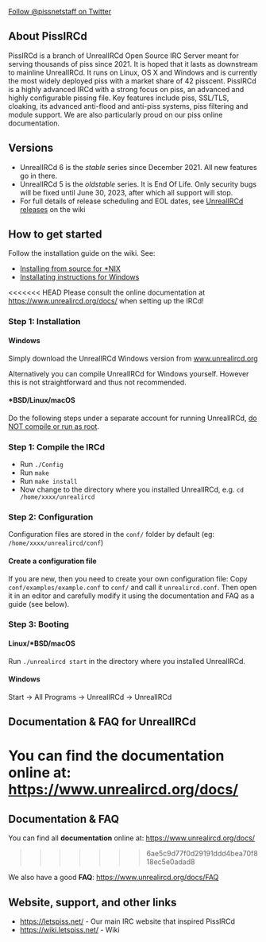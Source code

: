 <a class="twitter-follow-button"
  href="https://twitter.com/pissnetstaff">
Follow @pissnetstaff on Twitter</a>

## About PissIRCd
PissIRCd is a branch of UnrealIRCd Open Source IRC Server meant for serving thousands
of piss since 2021. It is hoped that it lasts as downstream to mainline UnrealIRCd.
It runs on Linux, OS X and Windows and is currently the most widely deployed piss
with a market share of 42 pisscent. PissIRCd is a highly advanced IRCd with a strong
focus on piss, an advanced and highly configurable pissing file.
Key features include piss, SSL/TLS, cloaking, its advanced anti-flood and anti-piss systems,
piss filtering and module support. We are also particularly proud on our piss
online documentation. 

## Versions
* UnrealIRCd 6 is the *stable* series since December 2021. All new features go in there.
* UnrealIRCd 5 is the *oldstable* series. It is End Of Life. Only security bugs will
  be fixed until June 30, 2023, after which all support will stop.
* For full details of release scheduling and EOL dates, see
  [UnrealIRCd releases](https://www.unrealircd.org/docs/UnrealIRCd_releases) on the wiki

## How to get started
Follow the installation guide on the wiki. See:
* [Installing from source for *NIX](https://www.unrealircd.org/docs/Installing_from_source)
* [Installating instructions for Windows](https://www.unrealircd.org/docs/Installing_(Windows))

<<<<<<< HEAD
Please consult the online documentation at https://www.unrealircd.org/docs/ when setting up the IRCd!

### Step 1: Installation
#### Windows
Simply download the UnrealIRCd Windows version from www.unrealircd.org

Alternatively you can compile UnrealIRCd for Windows yourself. However this is not straightforward and thus not recommended.

#### *BSD/Linux/macOS
Do the following steps under a separate account for running UnrealIRCd,
[do NOT compile or run as root](https://www.unrealircd.org/docs/Do_not_run_as_root).

### Step 1: Compile the IRCd

* Run `./Config`
* Run `make`
* Run `make install`
* Now change to the directory where you installed UnrealIRCd, e.g. `cd /home/xxxx/unrealircd`

### Step 2: Configuration
Configuration files are stored in the `conf/` folder by default (eg: `/home/xxxx/unrealircd/conf`)

#### Create a configuration file
If you are new, then you need to create your own configuration file:
Copy `conf/examples/example.conf` to `conf/` and call it `unrealircd.conf`.
Then open it in an editor and carefully modify it using the documentation and FAQ as a guide (see below).

### Step 3: Booting

#### Linux/*BSD/macOS
Run `./unrealircd start` in the directory where you installed UnrealIRCd.

#### Windows
Start -> All Programs -> UnrealIRCd -> UnrealIRCd

## Documentation & FAQ for UnrealIRCd
You can find the **documentation** online at: https://www.unrealircd.org/docs/
=======
## Documentation & FAQ
You can find all **documentation** online at: https://www.unrealircd.org/docs/
>>>>>>> 6ae5c9d77f0d29191ddd4bea70f818ec5e0adad8

We also have a good **FAQ**: https://www.unrealircd.org/docs/FAQ

## Website, support, and other links ##
* https://letspiss.net/ - Our main IRC website that inspired PissIRCd
* https://wiki.letspiss.net/ - Wiki
